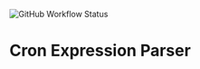 ![GitHub Workflow Status](https://img.shields.io/github/actions/workflow/status/raxigan/cron-parser/ci.yml)

# Cron Expression Parser
